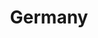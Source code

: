 ---
title: Germany
native_title: Deutschland # Country name in the countrie’s language(s), comma separated. For Switzerland: Schweiz, Suisse, Svizzera, Svizra
updated: 2016-08-30
updatemsg: Fixed broken links under the DDA, added new procurement policy announced by the Minister of Finance.
# Related page: Australian states – Not sure yet how to model this, I tend to not have this
policies:
- title: Disability Discrimination Act 1992 (DDA)
  url: https://www.legislation.gov.au/Details/C2016C00763
  updated: 2016-08-30
  type: Non-discrimination law # other values: law/policy/procurement
  ministries:
    - title: Attorney General’s Department
      url: https://www.ag.gov.au/Pages/default.aspx
    - title: Australian Human Rights Commission
      url: http://www.humanrights.gov.au/
  scope: general # other values: web
  standard: false
  documents:
    - title: About Disability Rights
      url: http://www.humanrights.gov.au/our-work/disability-rights/about-disability-rights
      desc: Overview and guide for the Disability Discrimination Act
    - title: Web Accessibility National Transition Strategy
      url: http://www.finance.gov.au/publications/wcag-2-implementation/
      desc: The Australian Government’s adoption and implementation of Web content Accessibility Guidelines version 2.0 (WCAG 2.0)
    - title: Digital Service Standard accessibility requirement
      url: https://www.dto.gov.au/standard/9-make-it-accessible/
      desc: Guide to the standard used by Australian Government agencies for digital services.
- title: Procurement Standard Guidance
  url: https://www.legislation.gov.au/Details/C2016C00763
  updated: 2016-10-01
  type: Procurement Policy
  ministries:
    - title: Minister of Finance
  scope: ICT
  standard: EN301549 # URL, sdditional text, like “, which includes WCAG 2.0 verbatim without modifications for Web content, and WCAG 2.0 as interpreted by WCAG2ICT for non-Web documentation and software.” is taken programatically from the standards.yaml document in _data to avoid different text for the same content.
  documents:
    - title: Announcement from Minister of Finance to use EN 301 549 standard as ICT procurement standard
      url: http://example.com
---